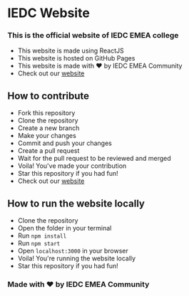 # IEDC Website

### This is the official website of IEDC EMEA college

- This website is made using ReactJS
- This website is hosted on GitHub Pages
- This website is made with :heart: by IEDC EMEA Community
- Check out our [website](https://iedc-emea.github.io/)
  
## How to contribute
- Fork this repository
- Clone the repository
- Create a new branch
- Make your changes
- Commit and push your changes
- Create a pull request
- Wait for the pull request to be reviewed and merged
- Voila! You've made your contribution
- Star this repository if you had fun!
- Check out our [website](https://iedc-emea.github.io/)
  
## How to run the website locally
- Clone the repository
- Open the folder in your terminal
- Run `npm install`
- Run `npm start`
- Open `localhost:3000` in your browser
- Voila! You're running the website locally
- Star this repository if you had fun!

### Made with :heart: by IEDC EMEA Community
